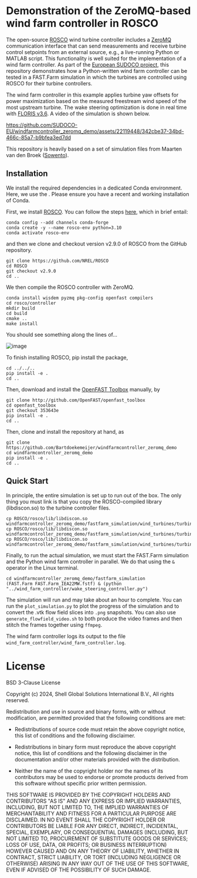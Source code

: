 # Demonstration of the ZeroMQ-based wind farm controller in ROSCO

The open-source [ROSCO](https://github.com/NREL/ROSCO) wind turbine controller includes a [ZeroMQ](https://zeromq.org/) communication interface that can send measurements and receive turbine control setpoints from an external source, e.g., a live-running Python or MATLAB script. This functionality is well suited for the implementation of a wind farm controller. As part of the [European SUDOCO project](https://sudoco.eu/), this repository demonstrates how a Python-written wind farm controller can be tested in a FAST.Farm simulation in which the turbines are controlled using ROSCO for their turbine controllers.

The wind farm controller in this example applies turbine yaw offsets for power maximization based on the measured freestream wind speed of the most upstream turbine. The wake steering optimization is done in real time with [FLORIS v3.6](https://github.com/NREL/floris/releases/tag/v3.6). A video of the simulation is shown below.



https://github.com/SUDOCO-EU/windfarmcontroller_zeromq_demo/assets/22119448/342cbe37-34bd-466c-85a7-b9bfea3ed7dd



This repository is heavily based on a set of simulation files from Maarten van den Broek ([Sowento](https://www.sowento.com/)).


## Installation

We install the required dependencies in a dedicated Conda environment. Here, we use the . Please ensure you have a recent and working installation of Conda. 

First, we install [ROSCO](https://github.com/nrel/ROSCO). You can follow the steps [here](https://rosco.readthedocs.io/en/latest/source/install.html), which in brief entail:

```
conda config --add channels conda-forge
conda create -y --name rosco-env python=3.10
conda activate rosco-env
```

and then we clone and checkout version v2.9.0 of ROSCO from the GitHub repository.

```
git clone https://github.com/NREL/ROSCO
cd ROSCO
git checkout v2.9.0
cd ..
```

We then compile the ROSCO controller with ZeroMQ.

```
conda install wisdem pyzmq pkg-config openfast compilers
cd rosco/controller
mkdir build
cd build
cmake ..
make install
```

You should see something along the lines of...

![image](https://github.com/SUDOCO-EU/windfarmcontroller_zeromq_demo/assets/22119448/0146c856-693b-4c13-b1e4-fdd65c464f24)


To finish installing ROSCO, pip install the package,

```
cd ../../..
pip install -e .
cd ..
```

Then, download and install the [OpenFAST Toolbox](https://github.com/OpenFAST/openfast_toolbox) manually, by

```
git clone http://github.com/OpenFAST/openfast_toolbox
cd openfast_toolbox
git checkout 353643e
pip install -e .
cd ..
```

Then, clone and install the repository at hand, as

```
git clone https://github.com/Bartdoekemeijer/windfarmcontroller_zeromq_demo
cd windfarmcontroller_zeromq_demo
pip install -e .
cd ..
```


## Quick Start

In principle, the entire simulation is set up to run out of the box. The only thing you must link is that you copy the ROSCO-compiled library (libdiscon.so) to the turbine controller files.

```
cp ROSCO/rosco/lib/libdiscon.so windfarmcontroller_zeromq_demo/fastfarm_simulation/wind_turbines/turbine_controllers/libdiscon.T1.so
cp ROSCO/rosco/lib/libdiscon.so windfarmcontroller_zeromq_demo/fastfarm_simulation/wind_turbines/turbine_controllers/libdiscon.T2.so
cp ROSCO/rosco/lib/libdiscon.so windfarmcontroller_zeromq_demo/fastfarm_simulation/wind_turbines/turbine_controllers/libdiscon.T3.so
```

Finally, to run the actual simulation, we must start the FAST.Farm simulation and the Python wind farm controller in parallel. We do that using the `&` operator in the Linux terminal.

```
cd windfarmcontroller_zeromq_demo/fastfarm_simulation
(FAST.Farm FAST.Farm_IEA22MW.fstf) & (python "../wind_farm_controller/wake_steering_controller.py")
```

The simulation will run and may take about an hour to complete. You can run the `plot_simulation.py` to plot the progress of the simulation and to convert the .vtk flow field slices into `.png` snapshots. You can also use `generate_flowfield_video.sh` to both produce the video frames and then stitch the frames together using `ffmpeg`.

The wind farm controller logs its output to the file `wind_farm_controller/wind_farm_controller.log`.


# License

BSD 3-Clause License

Copyright (c) 2024, Shell Global Solutions International B.V., All rights reserved.

Redistribution and use in source and binary forms, with or without modification, are permitted
provided that the following conditions are met:

* Redistributions of source code must retain the above copyright notice, this list of conditions
and the following disclaimer.

* Redistributions in binary form must reproduce the above copyright notice, this list of
conditions and the following disclaimer in the documentation and/or other materials provided
with the distribution.

* Neither the name of the copyright holder nor the names of its contributors may be used to
endorse or promote products derived from this software without specific prior written permission.

THIS SOFTWARE IS PROVIDED BY THE COPYRIGHT HOLDERS AND CONTRIBUTORS "AS IS" AND ANY EXPRESS OR
IMPLIED WARRANTIES, INCLUDING, BUT NOT LIMITED TO, THE IMPLIED WARRANTIES OF MERCHANTABILITY
AND FITNESS FOR A PARTICULAR PURPOSE ARE DISCLAIMED. IN NO EVENT SHALL THE COPYRIGHT HOLDER
OR CONTRIBUTORS BE LIABLE FOR ANY DIRECT, INDIRECT, INCIDENTAL, SPECIAL, EXEMPLARY, OR
CONSEQUENTIAL DAMAGES (INCLUDING, BUT NOT LIMITED TO, PROCUREMENT OF SUBSTITUTE GOODS OR
SERVICES; LOSS OF USE, DATA, OR PROFITS; OR BUSINESS INTERRUPTION) HOWEVER CAUSED AND ON
ANY THEORY OF LIABILITY, WHETHER IN CONTRACT, STRICT LIABILITY, OR TORT (INCLUDING NEGLIGENCE
OR OTHERWISE) ARISING IN ANY WAY OUT OF THE USE OF THIS SOFTWARE, EVEN IF ADVISED OF THE
POSSIBILITY OF SUCH DAMAGE.
